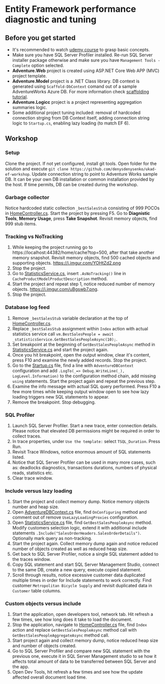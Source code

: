 # Entity Framework performance diagnostic and tuning

## Before you get started
- It's recommended to watch [udemy course](https://www.udemy.com/course/entity-framework-core-tutorial) to grasp basic concepts.
- Make sure you have SQL Server Profiler installed. Re-run SQL Server installer package otherwise and make sure you have `Management Tools - Complete` option selected.
- **Adventure.Web** project is created using ASP.NET Core Web APP (MVC) project template.
- **Adventure.Model** project is a .NET Class library. DB context is generated using `Scaffold-DbContext` comand out of a sample AdventureWorks Azure DB. For more information check [scaffolding tutorial](https://www.entityframeworktutorial.net/efcore/create-model-for-existing-database-in-ef-core.aspx).
- **Adventure.Logicc** project is a project representing aggregation summaries logic.
- Some additional project tuning included: removal of hardcoded connection strging from DB Context itself, adding connection string logic to `Startup.cs`, enabling lazy loading (to match EF 6).

## Workshop

### Setup
Clone the project. 
If not yet configured, install git tools. Open folder for the solution and execute `git clone https://github.com/denysdenysenko/ukad-ef-workshop`. 
Update connection string to point to Adventure Works sample DB. It can be your own DB installation or common installation provided by the host. If time permits, DB can be created during the workshop.

### Garbage collector
Notice hardcoded static collection `_bestSalesStub` consisting of 999 POCOs in [HomeController.cs](Adventure.Web/Adventure.Web/Controllers/HomeController.cs).
Start the project by pressing F5.
Go to **Diagnistic Tools**, **Memory Usage**, press **Take Snapshot**. Revisit memory objects, find 999 stub items.

### Tracking vs NoTracking
1. While keeping the project running go to https://localhost:44382/home/cache?top=500, after that take another memory snapshot.
Revisit memory objects, find 500 cached objects and supporting objects. https://i.imgur.com/YOHtZd2.png
2. Stop the project.
3. Go to [StatisticsService.cs](Adventure.Web/Adventure.Logic/Services/StatisticsService.cs), insert `.AsNoTracking()` line in `CacheProductModelProductDescription` method. 
4. Start the project and repeat step 1, notice reduced number of memory objects. https://i.imgur.com/uBgswb7.png.
5. Stop the project.


### Database log feed
1. Remove `_bestSalesStub` variable declaration at the top of [HomeController.cs](Adventure.Web/Adventure.Web/Controllers/HomeController.cs).
2. Replace `_bestSalesStub` assignment within `Index` action with actual statistics service call `vm.BestSalesPeople = await _statisticsService.GetBestSalesPeopleAsync(10);`.
3. Set breakpoint at the beginning of `GetBestSalesPeopleAsync` method in [StatisticsService.cs](Adventure.Web/Adventure.Logic/Services/StatisticsService.cs) and start the project again.
4. Once you hit breakpoint, open the output window, clear it's content, press F10 and examine the newly added records. Stop the project.
5. Go to the [Startup.cs](Adventure.Web/Adventure.Web/Startup.cs) file, find a line with `AdventureDBContext` configuration and add `.LogTo(_=> Debug.WriteLine(_), LogLevel.Information)` to the configuration method chain, add missing `using` statements. Start the project again and repeat the previous step.
6. Examine the info message with actual SQL query performed. Press F10 a few more times while keeping output window open to see how lazy loading triggers new SQL statements to appear.
7. Remove the breakpoint. Stop debugging.

### SQL Profiler
1. Launch SQL Server Profiler. Start a new trace, enter connection details. Please notice that elevated DB permissions might be required in order to collect traces.
2. In trace properties, under `Use the template:` select `TSQL_Duration`. Press Run.
3. Revisit Trace Windows, notice enormous amount of SQL statements listed.
4. Notice that SQL Server Profiler can be used in many more cases, such as: deadlocks diagnostics, transactions durations, numbers of physical reads, statistics etc.
5. Clear trace window.

### Include versus lazy loading
1. Start the project and collect memory dump. Notice memory objects number and heap size. 
2. Open [AdventureDBContext.cs](Adventure.Web/Adventure.Model/Models/AdventureDBContext.cs) file, find `OnConfiguring` method and comment out of remove `UseLazyLoadingProxies` configuration.
3. Open [StatisticsService.cs](Adventure.Web/Adventure.Logic/Services/StatisticsService.cs) file, find `GetBestSalesPeopleAsync` method. Modify customers selection logic, extend it with additional include statements `.Include("SalesOrderHeaders.SalesOrderDetails")`. Optionally mark query as non-tracking.
4. Start the project again. Collect memory dump again and notice reduced number of objects created as well as reduced heap size.
5. Get back to SQL Server Profiler, notice a single SQL statement added to the traces window. 
6. Copy SQL statement and start SQL Server Management Studio, connect to the same DB, create a new query, execute copied statement.
7. Scroll through results, notice excessive customer data duplicated multiple times in order for Include statements to work correctly. Find customer `Metropolitan Bicycle Supply` and revisit duplicated data in `Customer` table columns.

### Custom objects versus include
1. Start the application, open developers tool, network tab. Hit refresh a few times, see how long does it take to load the document.
2. Stop the application, navigate to [HomeController.cs](Adventure.Web/Adventure.Web/Controllers/HomeController.cs) file, find `Index` action and replace `GetBestSalesPeopleAsync` method call with `GetBestSalesPeopleAggregateAsync` method call. 
3. Start project again and collect memory dump, notice reduced heap size and number of objects created.
4. Go to SQL Server Profiler and compare new SQL statement with the previous one, execute it in SQL Server Management studio to se how it affects total amount of data to be transferred between SQL Server and the app.
5. Open Dev Tools, hit refresh a few times and see how the update affected overall document load time.